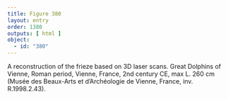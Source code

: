 ```yaml
---
title: Figure 380
layout: entry
order: 1380
outputs: [ html ]
object:
  - id: "380"
---
```


A reconstruction of the frieze based on 3D laser scans. Great Dolphins of Vienne, Roman period, Vienne, France, 2nd century CE, max L. 260 cm (Musée des Beaux-Arts et d’Archéologie de Vienne, France, inv. R.1998.2.43).
